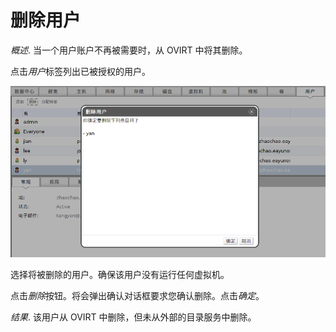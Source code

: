 # 删除用户

*概述*.
当一个用户账户不再被需要时，从 OVIRT 中将其删除。

点击*用户*标签列出已被授权的用户。

![用户标签](../images/Users_and_Roles-Users_Tab.png)

选择将被删除的用户。确保该用户没有运行任何虚拟机。

点击*删除*按钮。将会弹出确认对话框要求您确认删除。点击*确定*。

*结果*.
该用户从 OVIRT 中删除，但未从外部的目录服务中删除。
